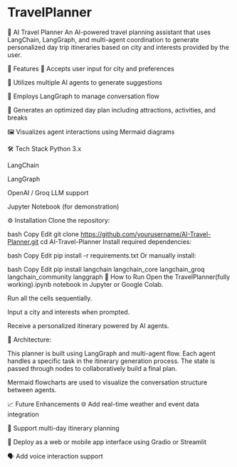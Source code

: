 # TravelPlanner
🧭 AI Travel Planner
An AI-powered travel planning assistant that uses LangChain, LangGraph, and multi-agent coordination to generate personalized day trip itineraries based on city and interests provided by the user.

📌 Features
📍 Accepts user input for city and preferences

🤖 Utilizes multiple AI agents to generate suggestions

🧠 Employs LangGraph to manage conversation flow

🧳 Generates an optimized day plan including attractions, activities, and breaks

🖼️ Visualizes agent interactions using Mermaid diagrams


🛠️ Tech Stack
Python 3.x

LangChain

LangGraph

OpenAI / Groq LLM support

Jupyter Notebook (for demonstration)

⚙️ Installation
Clone the repository:

bash
Copy
Edit
git clone https://github.com/yourusername/AI-Travel-Planner.git
cd AI-Travel-Planner
Install required dependencies:

bash
Copy
Edit
pip install -r requirements.txt
Or manually install:

bash
Copy
Edit
pip install langchain langchain_core langchain_groq langchain_community langgraph
🚀 How to Run
Open the TravelPlanner(fully working).ipynb notebook in Jupyter or Google Colab.

Run all the cells sequentially.

Input a city and interests when prompted.

Receive a personalized itinerary powered by AI agents.

🧩 Architecture:

This planner is built using LangGraph and multi-agent flow. Each agent handles a specific task in the itinerary generation process. The state is passed through nodes to collaboratively build a final plan.

Mermaid flowcharts are used to visualize the conversation structure between agents.

📈 Future Enhancements
🌐 Add real-time weather and event data integration

📆 Support multi-day itinerary planning

📱 Deploy as a web or mobile app interface using Gradio or Streamlit

🗣️ Add voice interaction support
